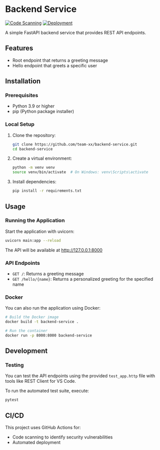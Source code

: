 # Backend Service

[![Code Scanning](https://github.com/team-xx-capstone-deploycamp/backend-service/actions/workflows/code-scanning.yml/badge.svg)](https://github.com/team-xx/backend-service/actions/workflows/code-scanning.yml)
[![Deployment](https://github.com/team-xx-capstone-deploycamp/backend-service/actions/workflows/deployment.yml/badge.svg)](https://github.com/team-xx/backend-service/actions/workflows/deployment.yml)

A simple FastAPI backend service that provides REST API endpoints.

## Features

- Root endpoint that returns a greeting message
- Hello endpoint that greets a specific user

## Installation

### Prerequisites

- Python 3.9 or higher
- pip (Python package installer)

### Local Setup

1. Clone the repository:
   ```bash
   git clone https://github.com/team-xx/backend-service.git
   cd backend-service
   ```

2. Create a virtual environment:
   ```bash
   python -m venv venv
   source venv/bin/activate  # On Windows: venv\Scripts\activate
   ```

3. Install dependencies:
   ```bash
   pip install -r requirements.txt
   ```

## Usage

### Running the Application

Start the application with uvicorn:

```bash
uvicorn main:app --reload
```

The API will be available at http://127.0.0.1:8000

### API Endpoints

- `GET /`: Returns a greeting message
- `GET /hello/{name}`: Returns a personalized greeting for the specified name

### Docker

You can also run the application using Docker:

```bash
# Build the Docker image
docker build -t backend-service .

# Run the container
docker run -p 8000:8000 backend-service
```

## Development

### Testing

You can test the API endpoints using the provided `test_app.http` file with tools like REST Client for VS Code.

To run the automated test suite, execute:

```bash
pytest
```

## CI/CD

This project uses GitHub Actions for:
- Code scanning to identify security vulnerabilities
- Automated deployment
